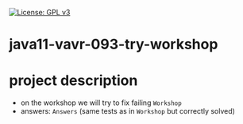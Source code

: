 [![License: GPL v3](https://img.shields.io/badge/License-GPLv3-blue.svg)](https://www.gnu.org/licenses/gpl-3.0)

# java11-vavr-093-try-workshop

# project description
* on the workshop we will try to fix failing `Workshop`
* answers: `Answers` (same tests as in `Workshop` but correctly solved)